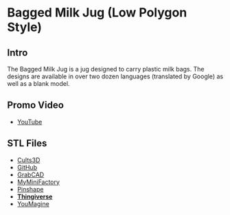 # Bagged Milk Jug (Low Polygon Style)

## Intro

The Bagged Milk Jug is a jug designed to carry plastic milk bags. The designs are available in over two dozen languages (translated by Google) as well as a blank model.

## Promo Video

 - [YouTube](https://youtu.be/iK1R7mIFZOA)

## STL Files

 - [Cults3D](https://cults3d.com/en/3d-model/home/bagged-milk-jug-low-polygon)
 - [GitHub](https://github.com/jgphilpott/things/tree/main/household/kitchen/bagged_milk_jug/stl)
 - [GrabCAD](https://grabcad.com/library/bagged-milk-jug-low-polygon-1)
 - [MyMiniFactory](https://www.myminifactory.com/object/3d-print-bagged-milk-jug-low-polygon-134143)
 - [Pinshape](https://pinshape.com/items/102097-3d-printed-bagged-milk-jug-low-polygon)
 - **[Thingiverse](https://www.thingiverse.com/thing:4567679)**
 - [YouMagine](https://www.youmagine.com/designs/bagged-milk-jug-low-polygon)